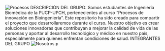 ![Procesos ](https://github.com/user-attachments/assets/076fe361-a2e9-40b7-936a-da7d2bd52305)
DESCRIPCIÓN DEL GRUPO:
Somos estudiantes de Ingeniería Biomédica de la PUCP-UPCH, pertenecientes al curso “Procesos de innovación en Bioingeniería”. Este repositorio ha sido creado para compartir el proyecto que desarrollaremos durante el curso. Nuestro objetivo es crear soluciones innovadoras que contribuyan a mejorar la calidad de vida de las personas y aportar al desarrollo tecnológico y médico en nuestro país, especialmente para quienes enfrentan condiciones de salud.
INTEGRANTES DEL GRUPO ![Nosotros p](https://github.com/user-attachments/assets/47d5b0aa-2fea-47c6-b41c-93dae606fa7a)


